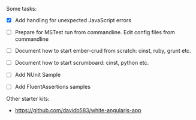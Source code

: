 Some tasks:

- [x] Add handling for unexpected JavaScript errors
- [ ] Prepare for MSTest run from commandline. 
      Edit config files from commandline
- [ ] Document how to start ember-crud from scratch: cinst, ruby, grunt etc.
- [ ] Document how to start scrumboard: cinst, python etc.
- [ ] Add NUnit Sample
- [ ] Add FluentAssertions samples


Other starter kits: 

- https://github.com/davidb583/white-angularjs-app

